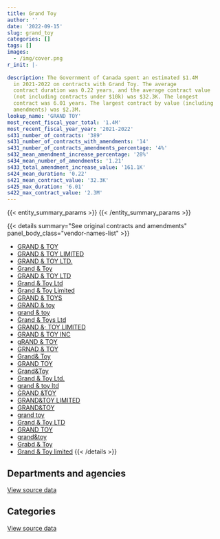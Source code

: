 ```yaml
---
title: Grand Toy
author: ''
date: '2022-09-15'
slug: grand_toy
categories: []
tags: []
images:
  - /img/cover.png
r_init: |-
  
description: The Government of Canada spent an estimated $1.4M
  in 2021-2022 on contracts with Grand Toy. The average
  contract duration was 0.22 years, and the average contract value
  (not including contracts under $10k) was $32.3K. The longest
  contract was 6.01 years. The largest contract by value (including
  amendments) was $2.3M.
lookup_name: 'GRAND TOY'
most_recent_fiscal_year_total: '1.4M'
most_recent_fiscal_year_year: '2021-2022'
s431_number_of_contracts: '389'
s431_number_of_contracts_with_amendments: '14'
s431_number_of_contracts_amendments_percentage: '4%'
s432_mean_amendment_increase_percentage: '28%'
s434_mean_number_of_amendments: '1.21'
s433_total_amendment_increase_value: '161.1K'
s424_mean_duration: '0.22'
s421_mean_contract_value: '32.3K'
s425_max_duration: '6.01'
s422_max_contract_value: '2.3M'
---
```


<script src="/rmarkdown-libs/htmlwidgets/htmlwidgets.js"></script>
<link href="/rmarkdown-libs/datatables-css/datatables-crosstalk.css" rel="stylesheet" />
<script src="/rmarkdown-libs/datatables-binding/datatables.js"></script>
<script src="/rmarkdown-libs/jquery/jquery-3.6.0.min.js"></script>
<link href="/rmarkdown-libs/dt-core-bootstrap/css/dataTables.bootstrap.min.css" rel="stylesheet" />
<link href="/rmarkdown-libs/dt-core-bootstrap/css/dataTables.bootstrap.extra.css" rel="stylesheet" />
<script src="/rmarkdown-libs/dt-core-bootstrap/js/jquery.dataTables.min.js"></script>
<script src="/rmarkdown-libs/dt-core-bootstrap/js/dataTables.bootstrap.min.js"></script>
<link href="/rmarkdown-libs/crosstalk/css/crosstalk.min.css" rel="stylesheet" />
<script src="/rmarkdown-libs/crosstalk/js/crosstalk.min.js"></script>
<script src="/rmarkdown-libs/htmlwidgets/htmlwidgets.js"></script>
<link href="/rmarkdown-libs/datatables-css/datatables-crosstalk.css" rel="stylesheet" />
<script src="/rmarkdown-libs/datatables-binding/datatables.js"></script>
<script src="/rmarkdown-libs/jquery/jquery-3.6.0.min.js"></script>
<link href="/rmarkdown-libs/dt-core-bootstrap/css/dataTables.bootstrap.min.css" rel="stylesheet" />
<link href="/rmarkdown-libs/dt-core-bootstrap/css/dataTables.bootstrap.extra.css" rel="stylesheet" />
<script src="/rmarkdown-libs/dt-core-bootstrap/js/jquery.dataTables.min.js"></script>
<script src="/rmarkdown-libs/dt-core-bootstrap/js/dataTables.bootstrap.min.js"></script>
<link href="/rmarkdown-libs/crosstalk/css/crosstalk.min.css" rel="stylesheet" />
<script src="/rmarkdown-libs/crosstalk/js/crosstalk.min.js"></script>

{{< entity_summary_params >}}
{{< /entity_summary_params >}}

{{< details summary="See original contracts and amendments" panel_body_class="vendor-names-list" >}}
- [GRAND & TOY](https://search.open.canada.ca/en/ct/?sort=contract_value_f%20desc&page=1&search_text=%22GRAND%20%26%20TOY%22)
- [GRAND & TOY LIMITED](https://search.open.canada.ca/en/ct/?sort=contract_value_f%20desc&page=1&search_text=%22GRAND%20%26%20TOY%20LIMITED%22)
- [GRAND & TOY LTD.](https://search.open.canada.ca/en/ct/?sort=contract_value_f%20desc&page=1&search_text=%22GRAND%20%26%20TOY%20LTD.%22)
- [Grand & Toy](https://search.open.canada.ca/en/ct/?sort=contract_value_f%20desc&page=1&search_text=%22Grand%20%26%20Toy%22)
- [GRAND & TOY LTD](https://search.open.canada.ca/en/ct/?sort=contract_value_f%20desc&page=1&search_text=%22GRAND%20%26%20TOY%20LTD%22)
- [Grand & Toy Ltd](https://search.open.canada.ca/en/ct/?sort=contract_value_f%20desc&page=1&search_text=%22Grand%20%26%20Toy%20Ltd%22)
- [Grand & Toy Limited](https://search.open.canada.ca/en/ct/?sort=contract_value_f%20desc&page=1&search_text=%22Grand%20%26%20Toy%20Limited%22)
- [GRAND & TOYS](https://search.open.canada.ca/en/ct/?sort=contract_value_f%20desc&page=1&search_text=%22GRAND%20%26%20TOYS%20%2a%22)
- [GRAND & toy](https://search.open.canada.ca/en/ct/?sort=contract_value_f%20desc&page=1&search_text=%22GRAND%20%26%20toy%22)
- [grand & toy](https://search.open.canada.ca/en/ct/?sort=contract_value_f%20desc&page=1&search_text=%22grand%20%26%20toy%22)
- [Grand & Toys Ltd](https://search.open.canada.ca/en/ct/?sort=contract_value_f%20desc&page=1&search_text=%22Grand%20%26%20Toys%20Ltd%22)
- [GRAND &; TOY LIMITED](https://search.open.canada.ca/en/ct/?sort=contract_value_f%20desc&page=1&search_text=%22GRAND%20%26%3b%20TOY%20LIMITED%22)
- [GRAND & TOY INC](https://search.open.canada.ca/en/ct/?sort=contract_value_f%20desc&page=1&search_text=%22GRAND%20%26%20TOY%20INC%22)
- [gRAND & TOY](https://search.open.canada.ca/en/ct/?sort=contract_value_f%20desc&page=1&search_text=%22gRAND%20%26%20TOY%22)
- [GRNAD & TOY](https://search.open.canada.ca/en/ct/?sort=contract_value_f%20desc&page=1&search_text=%22GRNAD%20%26%20TOY%22)
- [Grand& Toy](https://search.open.canada.ca/en/ct/?sort=contract_value_f%20desc&page=1&search_text=%22Grand%26%20Toy%22)
- [GRAND TOY](https://search.open.canada.ca/en/ct/?sort=contract_value_f%20desc&page=1&search_text=%22GRAND%20%20TOY%22)
- [Grand&Toy](https://search.open.canada.ca/en/ct/?sort=contract_value_f%20desc&page=1&search_text=%22Grand%26Toy%22)
- [Grand & Toy Ltd.](https://search.open.canada.ca/en/ct/?sort=contract_value_f%20desc&page=1&search_text=%22Grand%20%26%20Toy%20Ltd.%22)
- [grand & toy ltd](https://search.open.canada.ca/en/ct/?sort=contract_value_f%20desc&page=1&search_text=%22grand%20%26%20toy%20ltd%22)
- [GRAND &TOY](https://search.open.canada.ca/en/ct/?sort=contract_value_f%20desc&page=1&search_text=%22GRAND%20%26TOY%22)
- [GRAND&TOY LIMITED](https://search.open.canada.ca/en/ct/?sort=contract_value_f%20desc&page=1&search_text=%22GRAND%26TOY%20LIMITED%22)
- [GRAND&TOY](https://search.open.canada.ca/en/ct/?sort=contract_value_f%20desc&page=1&search_text=%22GRAND%26TOY%22)
- [grand toy](https://search.open.canada.ca/en/ct/?sort=contract_value_f%20desc&page=1&search_text=%22grand%20toy%22)
- [Grand & Toy LTD](https://search.open.canada.ca/en/ct/?sort=contract_value_f%20desc&page=1&search_text=%22Grand%20%26%20Toy%20LTD%22)
- [GRAND TOY](https://search.open.canada.ca/en/ct/?sort=contract_value_f%20desc&page=1&search_text=%22GRAND%20TOY%22)
- [grand&toy](https://search.open.canada.ca/en/ct/?sort=contract_value_f%20desc&page=1&search_text=%22grand%26toy%22)
- [Grabd & Toy](https://search.open.canada.ca/en/ct/?sort=contract_value_f%20desc&page=1&search_text=%22Grabd%20%26%20Toy%22)
- [Grand & Toy limited](https://search.open.canada.ca/en/ct/?sort=contract_value_f%20desc&page=1&search_text=%22Grand%20%26%20Toy%20limited%22)
{{< /details >}}

## Departments and agencies

<div id="htmlwidget-1" style="width:100%;height:auto;" class="datatables html-widget"></div>
<script type="application/json" data-for="htmlwidget-1">{"x":{"style":"bootstrap","filter":"none","vertical":false,"data":[["<a href=\"/departments/aafc-aac/\">Agriculture and Agri-Food Canada<\/a>","<a href=\"/departments/aandc-aadnc/\">Crown-Indigenous Relations and Northern Affairs Canada<\/a>","<a href=\"/departments/acoa-apeca/\">Atlantic Canada Opportunities Agency<\/a>","<a href=\"/departments/cas-satj/\">Courts Administration Service<\/a>","<a href=\"/departments/cbsa-asfc/\">Canada Border Services Agency<\/a>","<a href=\"/departments/cic/\">Immigration, Refugees and Citizenship Canada<\/a>","<a href=\"/departments/cra-arc/\">Canada Revenue Agency<\/a>","<a href=\"/departments/dfatd-maecd/\">Global Affairs Canada<\/a>","<a href=\"/departments/dfo-mpo/\">Fisheries and Oceans Canada<\/a>","<a href=\"/departments/dnd-mdn/\">National Defence<\/a>","<a href=\"/departments/esdc-edsc/\">Employment and Social Development Canada<\/a>","<a href=\"/departments/fja-cmf/\">Office of the Commissioner for Federal Judicial Affairs Canada<\/a>","<a href=\"/departments/ic/\">Innovation, Science and Economic Development Canada<\/a>","<a href=\"/departments/irb-cisr/\">Immigration and Refugee Board of Canada<\/a>","<a href=\"/departments/isc-sac/\">Indigenous Services Canada<\/a>","<a href=\"/departments/jus/\">Department of Justice Canada<\/a>","<a href=\"/departments/mgerc-ceegm/\">Military Grievances External Review Committee<\/a>","<a href=\"/departments/nrc-cnrc/\">National Research Council Canada<\/a>","<a href=\"/departments/nrcan-rncan/\">Natural Resources Canada<\/a>","<a href=\"/departments/pbc-clcc/\">Parole Board of Canada<\/a>","<a href=\"/departments/pc/\">Parks Canada<\/a>","<a href=\"/departments/phac-aspc/\">Public Health Agency of Canada<\/a>","<a href=\"/departments/pwgsc-tpsgc/\">Public Services and Procurement Canada<\/a>","<a href=\"/departments/rcmp-grc/\">Royal Canadian Mounted Police<\/a>","<a href=\"/departments/ssc-spc/\">Shared Services Canada<\/a>","<a href=\"/departments/statcan/\">Statistics Canada<\/a>","<a href=\"/departments/tc/\">Transport Canada<\/a>","<a href=\"/departments/tsb-bst/\">Transportation Safety Board of Canada<\/a>","<a href=\"/departments/vac-acc/\">Veterans Affairs Canada<\/a>"],[19756.55,19262.25,null,20154.08,74029.11,null,0,36874.54,10350,793614.48,null,45200,50612.28,null,19262.25,13876.91,null,23948.09,64053.27,21581.26,24671.87,null,314029.23,36573.15,301688.93,null,19635,25901.04,null],[82109.27,null,null,null,56656.31,36813.3,0,97599.99,null,572240.35,223704.26,25000,50523.01,12705.64,18857.16,12518.19,null,null,14482.03,null,160698.48,97455.47,538265.51,53194.72,27572.87,25484.14,19635,null,null],[null,null,31050,null,123616.03,359616.46,24298.06,114630.1,105922.81,806456.6,175819.01,22600,24438.33,12690.76,null,null,13342.65,null,null,null,10581.85,2223202.93,99614.92,41603.87,49253.43,132823.67,149588.76,null,33342.5],[null,null,null,null,33646.43,26534.72,0,43164.36,75342.94,612386.32,265908.16,22600,null,null,null,null,null,null,null,13295.58,null,null,18104.28,12713.5,null,248366.53,24150,null,23125.12]],"container":"<table class=\"table table-striped table-hover row-border order-column display\">\n  <thead>\n    <tr>\n      <th>Department<\/th>\n      <th>2018-2019<\/th>\n      <th>2019-2020<\/th>\n      <th>2020-2021<\/th>\n      <th>2021-2022<\/th>\n    <\/tr>\n  <\/thead>\n<\/table>","options":{"order":[[4,"desc"]],"pageLength":10,"autoWidth":true,"columnDefs":[{"targets":1,"render":"function(data, type, row, meta) {\n    return type !== 'display' ? data : DTWidget.formatCurrency(data, \"$\", 2, 3, \",\", \".\", true, null);\n  }"},{"targets":2,"render":"function(data, type, row, meta) {\n    return type !== 'display' ? data : DTWidget.formatCurrency(data, \"$\", 2, 3, \",\", \".\", true, null);\n  }"},{"targets":3,"render":"function(data, type, row, meta) {\n    return type !== 'display' ? data : DTWidget.formatCurrency(data, \"$\", 2, 3, \",\", \".\", true, null);\n  }"},{"targets":4,"render":"function(data, type, row, meta) {\n    return type !== 'display' ? data : DTWidget.formatCurrency(data, \"$\", 2, 3, \",\", \".\", true, null);\n  }"},{"width":"16%","targets":[1,2,3,4]},{"className":"dt-right","targets":[1,2,3,4]}],"orderClasses":false}},"evals":["options.columnDefs.0.render","options.columnDefs.1.render","options.columnDefs.2.render","options.columnDefs.3.render"],"jsHooks":[]}</script>
<p class="text-right">
<a href="https://github.com/GoC-Spending/contracts-data/tree/main/data/out/vendors/grand_toy/summary_by_fiscal_year_by_department.csv" class="source-data-link btn btn-link">View source data</a>
</p>

## Categories

<div id="htmlwidget-2" style="width:100%;height:auto;" class="datatables html-widget"></div>
<script type="application/json" data-for="htmlwidget-2">{"x":{"style":"bootstrap","filter":"none","vertical":false,"data":[["<a href=\"/categories/facilities_and_construction/\">Facilities and construction<\/a>","<a href=\"/categories/office_management/\">Office management<\/a>","<a href=\"/categories/defence/\">Defence<\/a>","<a href=\"/categories/information_technology/\">Information technology<\/a>","<a href=\"/categories/medical/\">Medical<\/a>","<a href=\"/categories/industrial_products_and_services/\">Industrial products and services<\/a>"],[10496.34,1682134.64,128283.83,null,null,114159.47],[null,1496172.22,10186.42,132049.3,97455.47,389652.3],[null,1777355.72,null,65299,2335807.43,376030.59],[null,790033.08,20212.6,246452.62,null,362639.64]],"container":"<table class=\"table table-striped table-hover row-border order-column display\">\n  <thead>\n    <tr>\n      <th>Category<\/th>\n      <th>2018-2019<\/th>\n      <th>2019-2020<\/th>\n      <th>2020-2021<\/th>\n      <th>2021-2022<\/th>\n    <\/tr>\n  <\/thead>\n<\/table>","options":{"order":[[4,"desc"]],"dom":"t","pageLength":30,"autoWidth":true,"columnDefs":[{"targets":1,"render":"function(data, type, row, meta) {\n    return type !== 'display' ? data : DTWidget.formatCurrency(data, \"$\", 2, 3, \",\", \".\", true, null);\n  }"},{"targets":2,"render":"function(data, type, row, meta) {\n    return type !== 'display' ? data : DTWidget.formatCurrency(data, \"$\", 2, 3, \",\", \".\", true, null);\n  }"},{"targets":3,"render":"function(data, type, row, meta) {\n    return type !== 'display' ? data : DTWidget.formatCurrency(data, \"$\", 2, 3, \",\", \".\", true, null);\n  }"},{"targets":4,"render":"function(data, type, row, meta) {\n    return type !== 'display' ? data : DTWidget.formatCurrency(data, \"$\", 2, 3, \",\", \".\", true, null);\n  }"},{"width":"16%","targets":[1,2,3,4]},{"className":"dt-right","targets":[1,2,3,4]}],"orderClasses":false,"lengthMenu":[10,25,30,50,100]}},"evals":["options.columnDefs.0.render","options.columnDefs.1.render","options.columnDefs.2.render","options.columnDefs.3.render"],"jsHooks":[]}</script>
<p class="text-right">
<a href="https://github.com/GoC-Spending/contracts-data/tree/main/data/out/vendors/grand_toy/summary_by_fiscal_year_by_category.csv" class="source-data-link btn btn-link">View source data</a>
</p>
